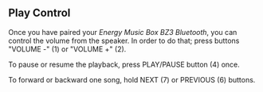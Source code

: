 ## Play Control

Once you have paired your *Energy Music Box BZ3 Bluetooth*, you can control the volume from the speaker. In order to do that; press buttons "VOLUME -" (1) or "VOLUME +" (2).

To pause or resume the playback, press PLAY/PAUSE button (4) once.

To forward or backward one song, hold NEXT (7) or PREVIOUS (6) buttons.
